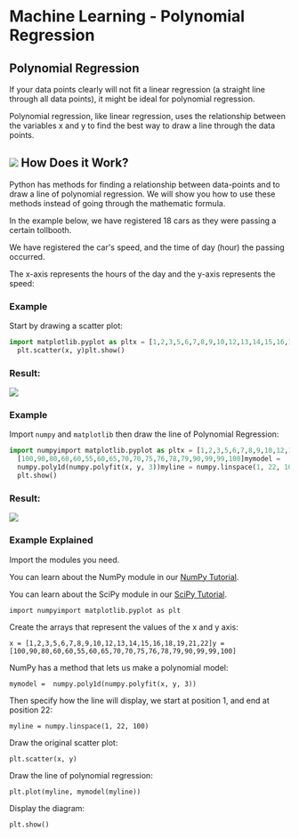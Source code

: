
Machine Learning - Polynomial Regression
========================================


Polynomial Regression
---------------------


If your data points clearly will not fit a linear regression (a straight line 
through all data points), it might be ideal for polynomial regression.


Polynomial regression, like linear regression, uses the relationship between the 
variables x and y to find the best way to draw a line through the data points.


![](img_polynomial_regression.png)
How Does it Work?
-----------------


Python has methods for finding a relationship between data-points and to draw 
a line of polynomial regression. We will show you how to use these methods 
instead of going through the mathematic formula.


In the example below, we have registered 18 cars as they were passing a 
certain tollbooth.


We have registered the car's speed, and the time of day (hour) the passing 
occurred.


The x-axis represents the hours of the day and the y-axis represents the 
speed:



### Example


Start by drawing a scatter plot:



```python
import matplotlib.pyplot as pltx = [1,2,3,5,6,7,8,9,10,12,13,14,15,16,18,19,21,22]y = [100,90,80,60,60,55,60,65,70,70,75,76,78,79,90,99,99,100]
  plt.scatter(x, y)plt.show()
```

### Result:


![](img_polynomial_scatter.png)




### Example


Import `numpy` and `matplotlib` then draw the line of 
 Polynomial Regression:



```python
import numpyimport matplotlib.pyplot as pltx = [1,2,3,5,6,7,8,9,10,12,13,14,15,16,18,19,21,22]y = 
  [100,90,80,60,60,55,60,65,70,70,75,76,78,79,90,99,99,100]mymodel = 
  numpy.poly1d(numpy.polyfit(x, y, 3))myline = numpy.linspace(1, 22, 100)plt.scatter(x, y)plt.plot(myline, mymodel(myline))
  plt.show()
```

### Result:


![](img_polynomial_regression.png)



### Example Explained


Import the modules you need.


You can learn about the NumPy module in our [NumPy Tutorial](numpy/default.asp).


You can learn about the SciPy module in our [SciPy Tutorial](scipy_intro.asp).



`import numpyimport matplotlib.pyplot as plt`



Create the arrays that represent the values of the x and y axis:



`x = [1,2,3,5,6,7,8,9,10,12,13,14,15,16,18,19,21,22]y = 
 [100,90,80,60,60,55,60,65,70,70,75,76,78,79,90,99,99,100]`



NumPy has a method that lets us make a polynomial model:



`mymodel = 
 numpy.poly1d(numpy.polyfit(x, y, 3))`



Then specify how the line will display, we start at position 1, and end at 
position 22:



`myline = numpy.linspace(1, 22, 100)`



Draw the original scatter plot:



`plt.scatter(x, y)`



Draw the line of polynomial regression:



`plt.plot(myline, mymodel(myline))`



Display the diagram:



`plt.show()`



